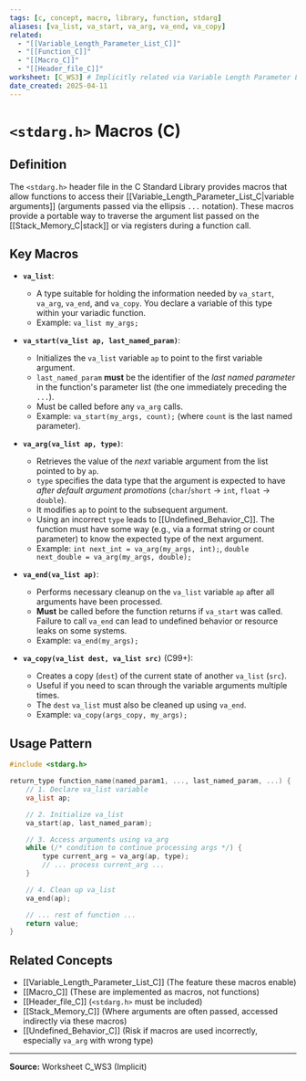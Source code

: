 ```yaml
---
tags: [c, concept, macro, library, function, stdarg]
aliases: [va_list, va_start, va_arg, va_end, va_copy]
related:
  - "[[Variable_Length_Parameter_List_C]]"
  - "[[Function_C]]"
  - "[[Macro_C]]"
  - "[[Header_file_C]]"
worksheet: [C_WS3] # Implicitly related via Variable Length Parameter Lists
date_created: 2025-04-11
---
```

# `<stdarg.h>` Macros (C)

## Definition

The `<stdarg.h>` header file in the C Standard Library provides macros that allow functions to access their [[Variable_Length_Parameter_List_C|variable arguments]] (arguments passed via the ellipsis `...` notation). These macros provide a portable way to traverse the argument list passed on the [[Stack_Memory_C|stack]] or via registers during a function call.

## Key Macros

-   **`va_list`**:
    -   A type suitable for holding the information needed by `va_start`, `va_arg`, `va_end`, and `va_copy`. You declare a variable of this type within your variadic function.
    -   Example: `va_list my_args;`

-   **`va_start(va_list ap, last_named_param)`**:
    -   Initializes the `va_list` variable `ap` to point to the first variable argument.
    -   `last_named_param` **must** be the identifier of the *last named parameter* in the function's parameter list (the one immediately preceding the `...`).
    -   Must be called before any `va_arg` calls.
    -   Example: `va_start(my_args, count);` (where `count` is the last named parameter).

-   **`va_arg(va_list ap, type)`**:
    -   Retrieves the value of the *next* variable argument from the list pointed to by `ap`.
    -   `type` specifies the data type that the argument is expected to have *after default argument promotions* (`char`/`short` -> `int`, `float` -> `double`).
    -   It modifies `ap` to point to the subsequent argument.
    -   Using an incorrect `type` leads to [[Undefined_Behavior_C]]. The function must have some way (e.g., via a format string or count parameter) to know the expected type of the next argument.
    -   Example: `int next_int = va_arg(my_args, int);`, `double next_double = va_arg(my_args, double);`

-   **`va_end(va_list ap)`**:
    -   Performs necessary cleanup on the `va_list` variable `ap` after all arguments have been processed.
    -   **Must** be called before the function returns if `va_start` was called. Failure to call `va_end` can lead to undefined behavior or resource leaks on some systems.
    -   Example: `va_end(my_args);`

-   **`va_copy(va_list dest, va_list src)`** (C99+):
    -   Creates a copy (`dest`) of the current state of another `va_list` (`src`).
    -   Useful if you need to scan through the variable arguments multiple times.
    -   The `dest` `va_list` must also be cleaned up using `va_end`.
    -   Example: `va_copy(args_copy, my_args);`

## Usage Pattern

```c
#include <stdarg.h>

return_type function_name(named_param1, ..., last_named_param, ...) {
    // 1. Declare va_list variable
    va_list ap;

    // 2. Initialize va_list
    va_start(ap, last_named_param);

    // 3. Access arguments using va_arg
    while (/* condition to continue processing args */) {
        type current_arg = va_arg(ap, type);
        // ... process current_arg ...
    }

    // 4. Clean up va_list
    va_end(ap);

    // ... rest of function ...
    return value;
}

```

## Related Concepts
- [[Variable_Length_Parameter_List_C]] (The feature these macros enable)
- [[Macro_C]] (These are implemented as macros, not functions)
- [[Header_file_C]] (`<stdarg.h>` must be included)
- [[Stack_Memory_C]] (Where arguments are often passed, accessed indirectly via these macros)
- [[Undefined_Behavior_C]] (Risk if macros are used incorrectly, especially `va_arg` with wrong type)

---
**Source:** Worksheet C_WS3 (Implicit)